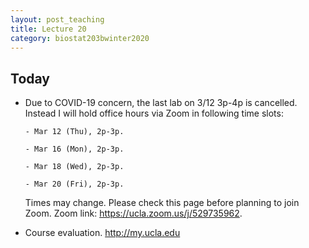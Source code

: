 ```yaml
---
layout: post_teaching
title: Lecture 20
category: biostat203bwinter2020
---
```


## Today

- Due to COVID-19 concern, the last lab on 3/12 3p-4p is cancelled. Instead I will hold office hours via Zoom in following time slots:  

	  - Mar 12 (Thu), 2p-3p.  
	
	  - Mar 16 (Mon), 2p-3p.  
	  
	  - Mar 18 (Wed), 2p-3p.
	  
	  - Mar 20 (Fri), 2p-3p.

    Times may change. Please check this page before planning to join Zoom. Zoom link: <https://ucla.zoom.us/j/529735962>.

- Course evaluation. <http://my.ucla.edu>

